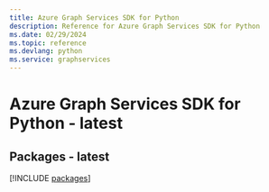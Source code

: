 ```yaml
---
title: Azure Graph Services SDK for Python
description: Reference for Azure Graph Services SDK for Python
ms.date: 02/29/2024
ms.topic: reference
ms.devlang: python
ms.service: graphservices
---
```

# Azure Graph Services SDK for Python - latest
## Packages - latest
[!INCLUDE [packages](graph-services-index.md)]